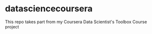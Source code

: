 # datasciencecoursera
This repo takes part from my Coursera Data Scientist's Toolbox Course project

